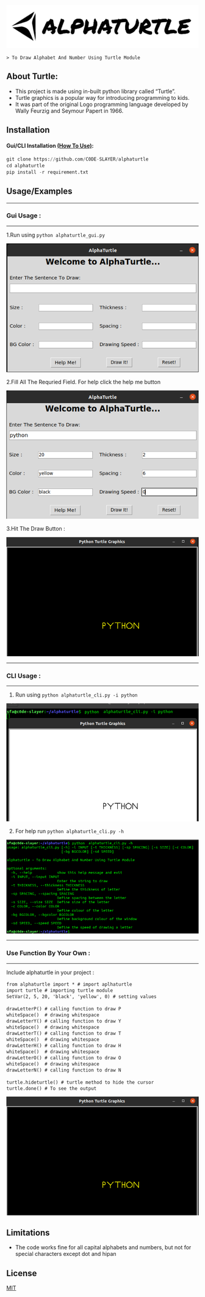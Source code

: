 ![Logo](https://raw.githubusercontent.com/C0DE-SLAYER/alphaturtle/master/img/logo.png)

    > To Draw Alphabet And Number Using Turtle Module

## About Turtle:
* This project is made using in-built python library called “Turtle”. 
* Turtle graphics is a popular way for introducing programming to kids. 
* It was part of the original Logo programming language developed by Wally Feurzig and Seymour Papert in 1966.

## Installation


#### Gui/CLI Installation [(How To Use)](#Usage):

```python
git clone https://github.com/C0DE-SLAYER/alphaturtle
cd alphaturtle
pip install -r requirement.txt
```

## Usage/Examples

---
### Gui Usage :
---

1.Run using `python alphaturtle_gui.py` 

![App Screenshot](https://raw.githubusercontent.com/C0DE-SLAYER/alphaturtle/master/img/run_program.png)

2.Fill All The Requried Field. For help click the help me button

![App ScreenShot](https://raw.githubusercontent.com/C0DE-SLAYER/alphaturtle/master/img/fill_field.png)

3.Hit The Draw Button :

![App Screenshot](https://raw.githubusercontent.com/C0DE-SLAYER/alphaturtle/master/img/draw_button.png)

---

### CLI Usage :
---

1. Run using `python alphaturtle_cli.py -i python`

![App Screenshot](https://raw.githubusercontent.com/C0DE-SLAYER/alphaturtle/master/img/cli.png)

2. For help run `python alphaturtle_cli.py -h`

![App Screenshot](https://raw.githubusercontent.com/C0DE-SLAYER/alphaturtle/master/img/help.png)

---
### Use Function By Your Own :
---

Include alphaturtle in your project :

    from alphaturtle import * # import aplhaturtle 
    import turtle # importing turtle module
    SetVar(2, 5, 20, 'black', 'yellow', 0) # setting values

    drawLetterP() # calling function to draw P 
    whiteSpace()  # drawing whitespace
    drawLetterY() # calling function to draw Y 
    whiteSpace()  # drawing whitespace
    drawLetterT() # calling function to draw T 
    whiteSpace()  # drawing whitespace
    drawLetterH() # calling function to draw H 
    whiteSpace()  # drawing whitespace
    drawLetterO() # calling function to draw O 
    whiteSpace()  # drawing whitespace
    drawLetterN() # calling function to draw N 

    turtle.hideturtle() # turtle method to hide the cursor
    turtle.done() # To see the output

![App Screenshot](https://raw.githubusercontent.com/C0DE-SLAYER/alphaturtle/master/img/draw_button.png)

## Limitations

- The code works fine for all capital alphabets and numbers, but not for special characters except dot and hipan

## License

[MIT](https://github.com/C0DE-SLAYER/alphaturtle/blob/master/LICENSE.txt)

